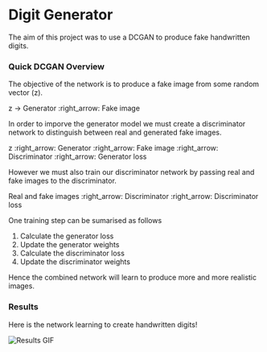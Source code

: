 # Digit Generator

The aim of this project was to use a DCGAN to produce fake handwritten digits.

### Quick DCGAN Overview

The objective of the network is to produce a fake image from some random vector (z).

z &#8594; Generator :right_arrow: Fake image

In order to imporve the generator model we must create a discriminator network to distinguish between real and generated fake images.

z :right_arrow: Generator :right_arrow: Fake image :right_arrow: Discriminator :right_arrow: Generator loss

However we must also train our discriminator network by passing real and fake images to the discriminator.

Real and fake images :right_arrow: Discriminator :right_arrow: Discriminator loss

One training step can be sumarised as follows
1. Calculate the generator loss
2. Update the generator weights
3. Calculate the discriminator loss
4. Update the discriminator weights

Hence the combined network will learn to produce more and more realistic images.

### Results

Here is the network learning to create handwritten digits!

![Results GIF](learningToWrite.gif)
